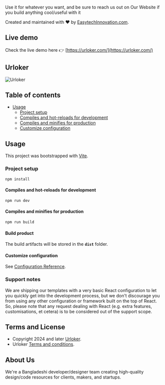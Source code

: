 Use it for whatever you want, and be sure to reach us out on Our Website if you build anything cool/useful with it

Created and maintained with ❤️ by [EasytechInnovation.com](https://easytechinnovation.com/).

## Live demo
Check the live demo here 👉️ [https://urloker.com/](https://urloker.com/)

## Urloker
![Urloker](https://urloker.com/assets/luggage-1-DDJkPxyx.svg)

## Table of contents

* [Usage](#usage)
  * [Project setup](#project-setup)
  * [Compiles and hot-reloads for development](#compiles-and-hot-reloads-for-development)
  * [Compiles and minifies for production](#compiles-and-minifies-for-production)
  * [Customize configuration](#customize-configuration)


## Usage

This project was bootstrapped with [Vite](https://vitejs.dev/).

### Project setup
```
npm install
```

#### Compiles and hot-reloads for development
```
npm run dev
```

#### Compiles and minifies for production
```
npm run build
```
#### Build product
The build artifacts will be stored in the **`dist`** folder.


#### Customize configuration
See [Configuration Reference](https://vitejs.dev/guide/).

### Support notes
We are shipping our templates with a very basic React configuration to let you quickly get into the development process, but we don't discourage you from using any other configuration or framework built on the top of React. So, please note that any request dealing with React (e.g. extra features, customisations, et cetera) is to be considered out of the support scope.

## Terms and License
- Copyright 2024 and later [Urloker](https://urloker.com/).
- Urloker [Terms and conditions](https://urloker.com/terms-and-conditions).


## About Us
We're a Bangladeshi developer/designer team creating high-quality design/code resources for clients, makers, and startups.
